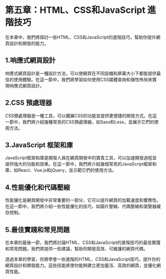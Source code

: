 # **第五章：HTML、CSS和JavaScript 進階技巧**

在本章中，我們將探討一些HTML、CSS和JavaScript的進階技巧，幫助你提升網頁設計和開發的能力。

## **1.响應式網頁設計**
响應式網頁設計是一種設計方法，可以使網頁在不同設備和屏幕大小下都能提供最佳的使用體驗。在這一節中，我們將學習如何使用CSS媒體查詢和彈性佈局來實現响應式網頁設計。

## **2.CSS 預處理器**
CSS預處理器是一種工具，可以擴展CSS的功能並提供更便捷的開發方式。在這一節中，我們將介紹幾種常見的CSS預處理器，如Sass和Less，並展示它們的使用方法。

## **3.JavaScript 框架和庫**
JavaScript框架和庫是開發人員在網頁開發中的寶貴工具，可以加速開發過程並提供強大的功能和效果。在這一節中，我們將介紹幾個常見的JavaScript框架和庫，如React、Vue.js和jQuery，並示範它們的使用方法。

## **4.性能優化和代碼壓縮**
性能優化是網頁開發中非常重要的一部分，它可以提升網頁的加載速度和響應性。在這一節中，我們將介紹一些性能優化的技巧，如圖片壓縮、代碼壓縮和瀏覽器緩存控制。

## **5.最佳實踐和常見問題**
在本章的最後一節，我們將討論HTML、CSS和JavaScript的進階技巧的最佳實踐和常見問題。我們將提供一些建議，幫助你開發高效、可維護的網頁代碼。

透過本章的學習，你將學會一些進階的HTML、CSS和JavaScript技巧，提升你的網頁設計和開發能力。這些技能將使你能夠建立更加靈活、高效的網頁，並優化網頁性能。